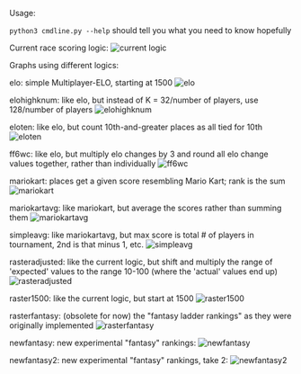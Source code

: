 Usage:

`python3 cmdline.py --help` should tell you what you need to know hopefully

Current race scoring logic:
![current logic](./img/raster.png)

Graphs using different logics:

elo: simple Multiplayer-ELO, starting at 1500
![elo](./img/elo.png)

elohighknum: like elo, but instead of K = 32/number of players, use 128/number of players
![elohighknum](./img/elohighknum.png)

eloten: like elo, but count 10th-and-greater places as all tied for 10th
![eloten](./img/eloten.png)

ff6wc: like elo, but multiply elo changes by 3 and round all elo change values together, rather than individually
![ff6wc](./img/ff6wc.png)

mariokart: places get a given score resembling Mario Kart; rank is the sum
![mariokart](./img/mariokart.png)

mariokartavg: like mariokart, but average the scores rather than summing them
![mariokartavg](./img/mariokartavg.png)

simpleavg: like mariokartavg, but max score is total # of players in tournament, 2nd is that minus 1, etc.
![simpleavg](./img/simpleavg.png)

rasteradjusted: like the current logic, but shift and multiply the range of 'expected' values to the range 10-100 (where the 'actual' values end up)
![rasteradjusted](./img/rasteradjusted.png)

raster1500: like the current logic, but start at 1500
![raster1500](./img/raster1500.png)

rasterfantasy: (obsolete for now) the "fantasy ladder rankings" as they were originally implemented
![rasterfantasy](./img/rasterfantasy.png)

newfantasy: new experimental "fantasy" rankings:
![newfantasy](./img/newfantasy.png)

newfantasy2: new experimental "fantasy" rankings, take 2:
![newfantasy2](./img/newfantasy2.png)
